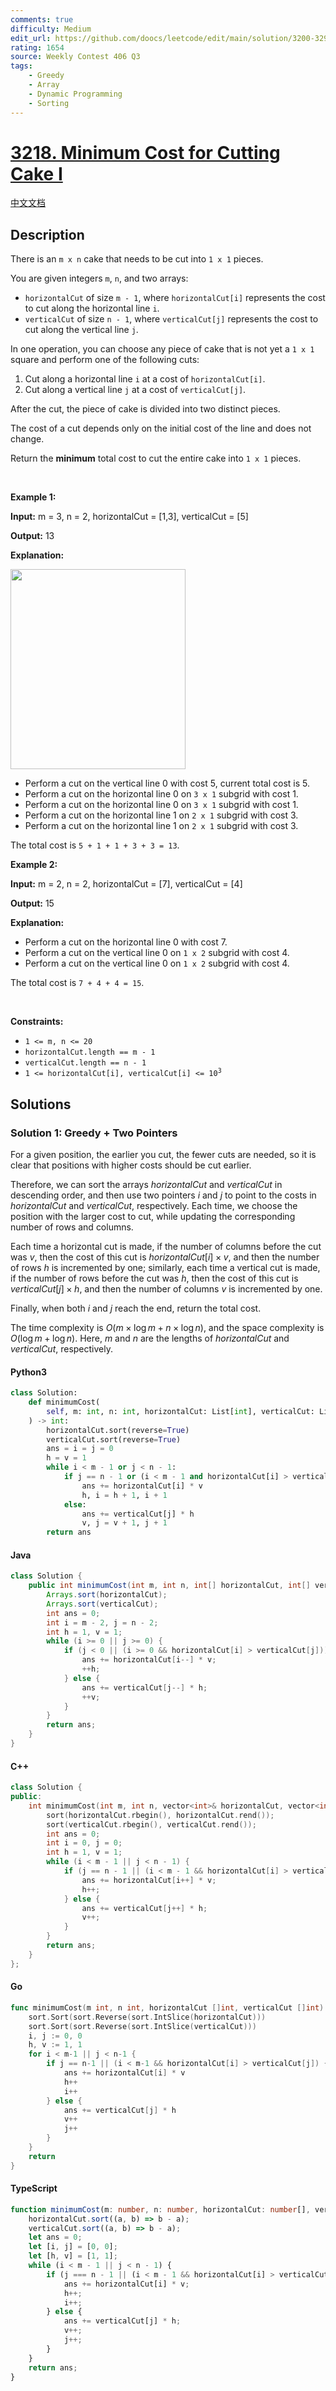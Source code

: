 ```yaml
---
comments: true
difficulty: Medium
edit_url: https://github.com/doocs/leetcode/edit/main/solution/3200-3299/3218.Minimum%20Cost%20for%20Cutting%20Cake%20I/README_EN.md
rating: 1654
source: Weekly Contest 406 Q3
tags:
    - Greedy
    - Array
    - Dynamic Programming
    - Sorting
---
```


<!-- problem:start -->

# [3218. Minimum Cost for Cutting Cake I](https://leetcode.com/problems/minimum-cost-for-cutting-cake-i)

[中文文档](/solution/3200-3299/3218.Minimum%20Cost%20for%20Cutting%20Cake%20I/README.md)

## Description

<!-- description:start -->

<p>There is an <code>m x n</code> cake that needs to be cut into <code>1 x 1</code> pieces.</p>

<p>You are given integers <code>m</code>, <code>n</code>, and two arrays:</p>

<ul>
	<li><code>horizontalCut</code> of size <code>m - 1</code>, where <code>horizontalCut[i]</code> represents the cost to cut along the horizontal line <code>i</code>.</li>
	<li><code>verticalCut</code> of size <code>n - 1</code>, where <code>verticalCut[j]</code> represents the cost to cut along the vertical line <code>j</code>.</li>
</ul>

<p>In one operation, you can choose any piece of cake that is not yet a <code>1 x 1</code> square and perform one of the following cuts:</p>

<ol>
	<li>Cut along a horizontal line <code>i</code> at a cost of <code>horizontalCut[i]</code>.</li>
	<li>Cut along a vertical line <code>j</code> at a cost of <code>verticalCut[j]</code>.</li>
</ol>

<p>After the cut, the piece of cake is divided into two distinct pieces.</p>

<p>The cost of a cut depends only on the initial cost of the line and does not change.</p>

<p>Return the <strong>minimum</strong> total cost to cut the entire cake into <code>1 x 1</code> pieces.</p>

<p>&nbsp;</p>
<p><strong class="example">Example 1:</strong></p>

<div class="example-block">
<p><strong>Input:</strong> <span class="example-io">m = 3, n = 2, horizontalCut = [1,3], verticalCut = [5]</span></p>

<p><strong>Output:</strong> <span class="example-io">13</span></p>

<p><strong>Explanation:</strong></p>

<p><img alt="" src="https://fastly.jsdelivr.net/gh/doocs/leetcode@main/solution/3200-3299/3218.Minimum%20Cost%20for%20Cutting%20Cake%20I/images/ezgifcom-animated-gif-maker-1.gif" style="width: 280px; height: 320px;" /></p>

<ul>
	<li>Perform a cut on the vertical line 0 with cost 5, current total cost is 5.</li>
	<li>Perform a cut on the horizontal line 0 on <code>3 x 1</code> subgrid with cost 1.</li>
	<li>Perform a cut on the horizontal line 0 on <code>3 x 1</code> subgrid with cost 1.</li>
	<li>Perform a cut on the horizontal line 1 on <code>2 x 1</code> subgrid with cost 3.</li>
	<li>Perform a cut on the horizontal line 1 on <code>2 x 1</code> subgrid with cost 3.</li>
</ul>

<p>The total cost is <code>5 + 1 + 1 + 3 + 3 = 13</code>.</p>
</div>

<p><strong class="example">Example 2:</strong></p>

<div class="example-block">
<p><strong>Input:</strong> <span class="example-io">m = 2, n = 2, horizontalCut = [7], verticalCut = [4]</span></p>

<p><strong>Output:</strong> <span class="example-io">15</span></p>

<p><strong>Explanation:</strong></p>

<ul>
	<li>Perform a cut on the horizontal line 0 with cost 7.</li>
	<li>Perform a cut on the vertical line 0 on <code>1 x 2</code> subgrid with cost 4.</li>
	<li>Perform a cut on the vertical line 0 on <code>1 x 2</code> subgrid with cost 4.</li>
</ul>

<p>The total cost is <code>7 + 4 + 4 = 15</code>.</p>
</div>

<p>&nbsp;</p>
<p><strong>Constraints:</strong></p>

<ul>
	<li><code>1 &lt;= m, n &lt;= 20</code></li>
	<li><code>horizontalCut.length == m - 1</code></li>
	<li><code>verticalCut.length == n - 1</code></li>
	<li><code>1 &lt;= horizontalCut[i], verticalCut[i] &lt;= 10<sup>3</sup></code></li>
</ul>

<!-- description:end -->

## Solutions

<!-- solution:start -->

### Solution 1: Greedy + Two Pointers

For a given position, the earlier you cut, the fewer cuts are needed, so it is clear that positions with higher costs should be cut earlier.

Therefore, we can sort the arrays $\textit{horizontalCut}$ and $\textit{verticalCut}$ in descending order, and then use two pointers $i$ and $j$ to point to the costs in $\textit{horizontalCut}$ and $\textit{verticalCut}$, respectively. Each time, we choose the position with the larger cost to cut, while updating the corresponding number of rows and columns.

Each time a horizontal cut is made, if the number of columns before the cut was $v$, then the cost of this cut is $\textit{horizontalCut}[i] \times v$, and then the number of rows $h$ is incremented by one; similarly, each time a vertical cut is made, if the number of rows before the cut was $h$, then the cost of this cut is $\textit{verticalCut}[j] \times h$, and then the number of columns $v$ is incremented by one.

Finally, when both $i$ and $j$ reach the end, return the total cost.

The time complexity is $O(m \times \log m + n \times \log n)$, and the space complexity is $O(\log m + \log n)$. Here, $m$ and $n$ are the lengths of $\textit{horizontalCut}$ and $\textit{verticalCut}$, respectively.

<!-- tabs:start -->

#### Python3

```python
class Solution:
    def minimumCost(
        self, m: int, n: int, horizontalCut: List[int], verticalCut: List[int]
    ) -> int:
        horizontalCut.sort(reverse=True)
        verticalCut.sort(reverse=True)
        ans = i = j = 0
        h = v = 1
        while i < m - 1 or j < n - 1:
            if j == n - 1 or (i < m - 1 and horizontalCut[i] > verticalCut[j]):
                ans += horizontalCut[i] * v
                h, i = h + 1, i + 1
            else:
                ans += verticalCut[j] * h
                v, j = v + 1, j + 1
        return ans
```

#### Java

```java
class Solution {
    public int minimumCost(int m, int n, int[] horizontalCut, int[] verticalCut) {
        Arrays.sort(horizontalCut);
        Arrays.sort(verticalCut);
        int ans = 0;
        int i = m - 2, j = n - 2;
        int h = 1, v = 1;
        while (i >= 0 || j >= 0) {
            if (j < 0 || (i >= 0 && horizontalCut[i] > verticalCut[j])) {
                ans += horizontalCut[i--] * v;
                ++h;
            } else {
                ans += verticalCut[j--] * h;
                ++v;
            }
        }
        return ans;
    }
}
```

#### C++

```cpp
class Solution {
public:
    int minimumCost(int m, int n, vector<int>& horizontalCut, vector<int>& verticalCut) {
        sort(horizontalCut.rbegin(), horizontalCut.rend());
        sort(verticalCut.rbegin(), verticalCut.rend());
        int ans = 0;
        int i = 0, j = 0;
        int h = 1, v = 1;
        while (i < m - 1 || j < n - 1) {
            if (j == n - 1 || (i < m - 1 && horizontalCut[i] > verticalCut[j])) {
                ans += horizontalCut[i++] * v;
                h++;
            } else {
                ans += verticalCut[j++] * h;
                v++;
            }
        }
        return ans;
    }
};
```

#### Go

```go
func minimumCost(m int, n int, horizontalCut []int, verticalCut []int) (ans int) {
	sort.Sort(sort.Reverse(sort.IntSlice(horizontalCut)))
	sort.Sort(sort.Reverse(sort.IntSlice(verticalCut)))
	i, j := 0, 0
	h, v := 1, 1
	for i < m-1 || j < n-1 {
		if j == n-1 || (i < m-1 && horizontalCut[i] > verticalCut[j]) {
			ans += horizontalCut[i] * v
			h++
			i++
		} else {
			ans += verticalCut[j] * h
			v++
			j++
		}
	}
	return
}
```

#### TypeScript

```ts
function minimumCost(m: number, n: number, horizontalCut: number[], verticalCut: number[]): number {
    horizontalCut.sort((a, b) => b - a);
    verticalCut.sort((a, b) => b - a);
    let ans = 0;
    let [i, j] = [0, 0];
    let [h, v] = [1, 1];
    while (i < m - 1 || j < n - 1) {
        if (j === n - 1 || (i < m - 1 && horizontalCut[i] > verticalCut[j])) {
            ans += horizontalCut[i] * v;
            h++;
            i++;
        } else {
            ans += verticalCut[j] * h;
            v++;
            j++;
        }
    }
    return ans;
}
```

<!-- tabs:end -->

<!-- solution:end -->

<!-- problem:end -->
